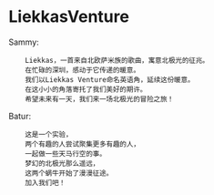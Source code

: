 # LiekkasVenture

Sammy:  
```
    Liekkas，一首来自北欧萨米族的歌曲，寓意北极光的征兆。
    在忙碌的深圳，感动于它传递的暖意。
    我们以Liekkas Venture命名英语角，延续这份暖意。
    在这小小的角落寄托了我们美好的期许。
    希望未来有一天，我们来一场北极光的冒险之旅！
```

Batur:  
```
    这是一个实验，
    两个有趣的人尝试聚集更多有趣的人，
    一起做一些天马行空的事。
    梦幻的北极光那么遥远，
    这两个蜗牛开始了漫漫征途。
    加入我们吧！
```
